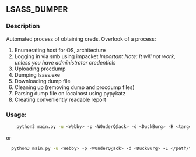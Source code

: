 ## LSASS_DUMPER

### Description
Automated process of obtaining creds.
Overlook of a process:
  1. Enumerating host for OS, architecture
  2. Logging in via smb using impacket
  *Important Note: It will not work, unless you have administrator credentials*
  3. Uploading procdump
  4. Dumping lsass.exe
  5. Downloading dump file
  6. Cleaning up (removing dump and procdump files)
  7. Parsing dump file on localhost using pypykatz
  8. Creating conveniently readable report

### Usage:
```bash
    python3 main.py -u <Webby> -p <W0nderQ@ack> -d <DuckBurg> -H <target_ip>
```
  or
```bash
  python3 main.py -u <Webby> -p <W0nderQ@ack> -d <DuckBurg> -L </path/to/target_file>
```
